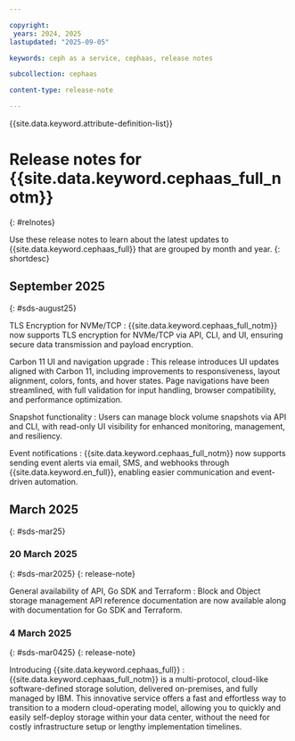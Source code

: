 ```yaml
---

copyright:
 years: 2024, 2025
lastupdated: "2025-09-05"

keywords: ceph as a service, cephaas, release notes

subcollection: cephaas

content-type: release-note

---
```



{{site.data.keyword.attribute-definition-list}}


# Release notes for {{site.data.keyword.cephaas_full_notm}}
{: #relnotes}


Use these release notes to learn about the latest updates to {{site.data.keyword.cephaas_full}} that are grouped by month and year.
{: shortdesc}

## September 2025
{: #sds-august25}


TLS Encryption for NVMe/TCP
:   {{site.data.keyword.cephaas_full_notm}} now supports TLS encryption for NVMe/TCP via API, CLI, and UI, ensuring secure data transmission and payload encryption.

Carbon 11 UI and navigation upgrade 
:   This release introduces UI updates aligned with Carbon 11, including improvements to responsiveness, layout alignment, colors, fonts, and hover states. Page navigations have been streamlined, with full validation for input handling, browser compatibility, and performance optimization. 

Snapshot functionality
:   Users can manage block volume snapshots via API and CLI, with read-only UI visibility for enhanced monitoring, management, and resiliency.

Event notifications
:   {{site.data.keyword.cephaas_full_notm}} now supports sending event alerts via email, SMS, and webhooks through {{site.data.keyword.en_full}}, enabling easier communication and event-driven automation.

## March 2025
{: #sds-mar25}


### 20 March 2025
{: #sds-mar2025}
{: release-note}

General availability of API, Go SDK and Terraform
:   Block and Object storage management API reference documentation are now available along with documentation for Go SDK and Terraform.

### 4 March 2025
{: #sds-mar0425}
{: release-note}

Introducing {{site.data.keyword.cephaas_full}}
:   {{site.data.keyword.cephaas_full_notm}} is a multi-protocol, cloud-like software-defined storage solution, delivered on-premises, and fully managed by IBM. This innovative service offers a fast and effortless way to transition to a modern cloud-operating model, allowing you to quickly and easily self-deploy storage within your data center, without the need for costly infrastructure setup or lengthy implementation timelines.
